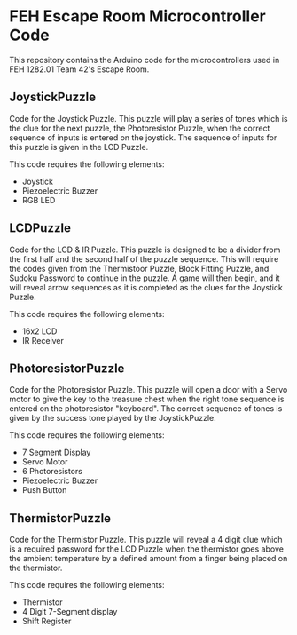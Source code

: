 # FEH Escape Room Microcontroller Code
This repository contains the Arduino code for the microcontrollers used in FEH 1282.01 Team 42's Escape Room.

## JoystickPuzzle
Code for the Joystick Puzzle. This puzzle will play a series of tones which is the clue for the next puzzle, the Photoresistor Puzzle, when the correct sequence of inputs is entered on the joystick. The sequence of inputs for this puzzle is given in the LCD Puzzle.

This code requires the following elements:
* Joystick
* Piezoelectric Buzzer
* RGB LED

## LCDPuzzle
Code for the LCD & IR Puzzle. This puzzle is designed to be a divider from the first half and the second half of the puzzle sequence. This will require the codes given from the Thermistoor Puzzle, Block Fitting Puzzle, and Sudoku Password to continue in the puzzle. A game will then begin, and it will reveal arrow sequences as it is completed as the clues for the Joystick Puzzle.

This code requires the following elements:
* 16x2 LCD
* IR Receiver

## PhotoresistorPuzzle
Code for the Photoresistor Puzzle. This puzzle will open a door with a Servo motor to give the key to the treasure chest when the right tone sequence is entered on the photoresistor "keyboard". The correct sequence of tones is given by the success tone played by the JoystickPuzzle.

This code requires the following elements:
* 7 Segment Display
* Servo Motor
* 6 Photoresistors
* Piezoelectric Buzzer
* Push Button

## ThermistorPuzzle
Code for the Thermistor Puzzle. This puzzle will reveal a 4 digit clue which is a required password for the LCD Puzzle when the thermistor goes above the ambient temperature by a defined amount from a finger being placed on the thermistor.

This code requires the following elements:
* Thermistor
* 4 Digit 7-Segment display
* Shift Register